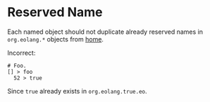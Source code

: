 # Reserved Name

Each named object should not duplicate already reserved names in `org.eolang.*`
objects from [home].

Incorrect:

```eo
# Foo.
[] > foo
  52 > true
```

Since `true` already exists in `org.eolang.true.eo`.

[home]: https://github.com/objectionary/home
